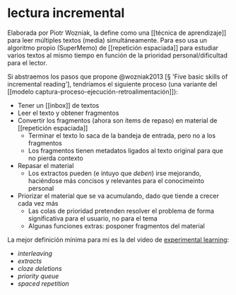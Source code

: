 # lectura incremental
Elaborada por Piotr Wozniak, la define como una [[técnica de aprendizaje]] para leer múltiples textos (media) simultáneamente. Para eso usa un algoritmo propio (SuperMemo) de [[repetición espaciada]] para estudiar varios textos al mismo tiempo en función de la prioridad personal/dificultad para el lector.

Si abstraemos los pasos que propone @wozniak2013 [§ 'Five basic skills of incremental reading'], tendríamos el siguiente proceso (una variante del [[modelo captura-proceso-ejecución-retroalimentación]]):

- Tener un [[inbox]] de textos
- Leer el texto y obtener fragmentos
- Convertir los fragmentos (ahora son ítems de repaso) en material de [[repetición espaciada]]
    - Terminar el texto lo saca de la bandeja de entrada, pero no a los fragmentos
    - Los fragmentos tienen metadatos ligados al texto original para que no pierda contexto
- Repasar el material
    - Los extractos pueden (e intuyo que *deben*) irse mejorando, haciéndose más concisos y relevantes para el conocimeinto personal
- Priorizar el material que se va acumulando, dado que tiende a crecer cada vez más
    - Las colas de prioridad pretenden resolver el problema de forma significativa para el usuario, no para el tema
    - Algunas funciones extras: posponer fragmentos del material


La mejor definición mínima para mi es la del video de [experimental learning](https://youtube.com/watch?v=oNCLLNZEtz0&si=dYnl7fj_X1ZHHPFx):

- *interleaving*
- *extracts*
- *cloze deletions*
- *priority queue*
- *spaced repetition*
